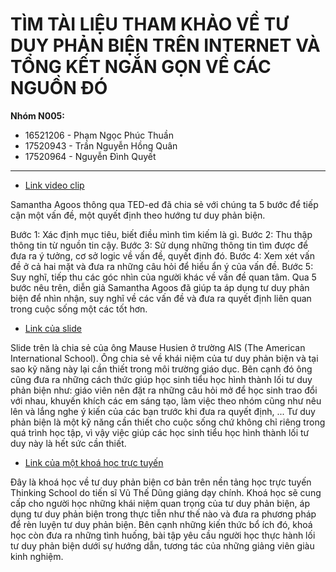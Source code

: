 # TÌM TÀI LIỆU THAM KHẢO VỀ TƯ DUY PHẢN BIỆN TRÊN INTERNET VÀ TỔNG KẾT NGẮN GỌN VỀ CÁC NGUỒN ĐÓ

**Nhóm N005:**

- 16521206 - Phạm Ngọc Phúc Thuần
- 17520943 - Trần Nguyễn Hồng Quân
- 17520964 - Nguyễn Đình Quyết

---

- [Link video clip](https://www.ted.com/talks/samantha_agoos_5_tips_to_improve_your_critical_thinking?language=en)

Samantha Agoos thông qua TED-ed đã chia sẻ với chúng ta 5 bước để tiếp cận một vấn đề, một quyết định theo hướng tư duy phản biện.

Bước 1: Xác định mục tiêu, biết điều mình tìm kiếm là gì.
Bước 2: Thu thập thông tin từ nguồn tin cậy.
Bước 3: Sử dụng những thông tin tìm được để đưa ra ý tưởng, cơ sở logic về vấn đề, quyết định đó.
Bước 4: Xem xét vấn đề ở cả hai mặt và đưa ra những câu hỏi để hiểu ẩn ý của vấn đề.
Bước 5: Suy nghĩ, tiếp thu các góc nhìn của người khác về vấn đề quan tâm.
Qua 5 bước nêu trên, diễn giả Samantha Agoos đã giúp ta áp dụng tư duy phản biện để nhìn nhận, suy nghĩ về các vấn đề và đưa ra quyết định liên quan trong cuộc sống một các tốt hơn.

- [Link của slide](https://www.slideshare.net/Mosamzoory/critical-thinking-239045014?qid=9a80ffcf-67ef-4766-9430-82cd4723d2a0&v=&b=&from_search=1)

Slide trên là chia sẻ của ông Mause Husien ở trường AIS (The American International School). Ông chia sẻ về khái niệm của tư duy phản biện và tại sao kỹ năng này lại cần thiết trong môi trường giáo dục. Bên cạnh đó ông cũng đưa ra những cách thức giúp học sinh tiểu học hình thành lối tư duy phản biện như: giáo viên nên đặt ra những câu hỏi mở để học sinh trao đổi với nhau, khuyến khích các em sáng tạo, làm việc theo nhóm cũng như nêu lên và lắng nghe ý kiến của các bạn trước khi đưa ra quyết định, ... Tư duy phản biện là một kỹ năng cần thiết cho cuộc sống chứ không chỉ riêng trong quá trình học tập, vì vậy việc giúp các học sinh tiểu học hình thành lối tư duy này là hết sức cần thiết.

- [Link của một khoá học trực tuyến](https://thinkingschool.vn/course/critical-thinking/)

Đây là khoá học về tư duy phản biện cơ bản trên nền tảng học trực tuyến Thinking School do tiến sĩ Vũ Thế Dũng giảng dạy chính. Khoá học sẽ cung cấp cho người học những khái niệm quan trọng của tư duy phản biện, áp dụng tư duy phản biện trong thực tiễn như thế nào và đưa ra phương pháp để rèn luyện tư duy phản biện. Bên cạnh những kiến thức bổ ích đó, khoá học còn đưa ra những tình huống, bài tập yêu cầu người học thực hành lối tư duy phản biện dưới sự hướng dẫn, tương tác của những giảng viên giàu kinh nghiệm.
